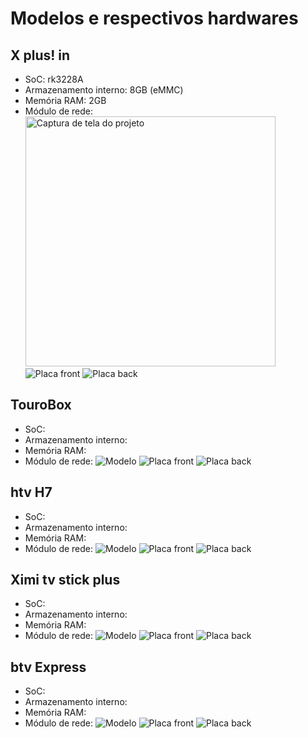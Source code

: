 # Modelos e respectivos hardwares

## X plus! in
- SoC: rk3228A
- Armazenamento interno: 8GB (eMMC)
- Memória RAM: 2GB
- Módulo de rede:
  <img src="![Modelo](https://github.com/fellipetoffolo/super-projeto-tv-box/assets/173747180/e0ca0a01-190d-4a30-965b-7800edc9b1ee)" alt="Captura de tela do projeto" width="400">
  ![Placa front](https://github.com/fellipetoffolo/super-projeto-tv-box/assets/173747180/d7c07132-ab52-41b4-951e-c5bb3b73ca02)
  ![Placa back](https://github.com/fellipetoffolo/super-projeto-tv-box/assets/173747180/47a2b9da-c7d0-4a31-97cd-17c309474459)


## TouroBox
- SoC:
- Armazenamento interno:
- Memória RAM:
- Módulo de rede:
  ![Modelo](https://github.com/fellipetoffolo/super-projeto-tv-box/assets/173747180/139fb182-7b0e-4f01-837a-1aacb53d6f76)
  ![Placa front](https://github.com/fellipetoffolo/super-projeto-tv-box/assets/173747180/18a54a2e-c5f0-46d1-af30-db2af0cadd23)
  ![Placa back](https://github.com/fellipetoffolo/super-projeto-tv-box/assets/173747180/c6cd563b-8eea-4728-ae62-0cd9797ebf4e)

## htv H7
- SoC:
- Armazenamento interno:
- Memória RAM:
- Módulo de rede:
  ![Modelo](https://github.com/fellipetoffolo/super-projeto-tv-box/assets/173747180/a5b1cb7a-97ac-46d9-bac0-661c22a256e2)
  ![Placa front](https://github.com/fellipetoffolo/super-projeto-tv-box/assets/173747180/79895df2-1dbb-400e-a43a-b70b7789051f)
  ![Placa back](https://github.com/fellipetoffolo/super-projeto-tv-box/assets/173747180/f7f78bda-2245-435e-be00-382df3051778)

## Ximi tv stick plus
- SoC:
- Armazenamento interno:
- Memória RAM:
- Módulo de rede:
  ![Modelo](https://github.com/fellipetoffolo/super-projeto-tv-box/assets/173747180/61c6658d-ffc7-492e-be36-54f600e48fb0)
  ![Placa front](https://github.com/fellipetoffolo/super-projeto-tv-box/assets/173747180/1a015ab4-131d-4f54-ace4-f8bd1c54741f)
  ![Placa back](https://github.com/fellipetoffolo/super-projeto-tv-box/assets/173747180/270b2af0-1b21-405d-917e-225269f1efd3)

## btv Express
- SoC:
- Armazenamento interno:
- Memória RAM:
- Módulo de rede:
  ![Modelo](https://github.com/fellipetoffolo/super-projeto-tv-box/assets/173747180/90ae544b-2a1b-4026-af9b-ab922d14a63e)
  ![Placa front](https://github.com/fellipetoffolo/super-projeto-tv-box/assets/173747180/074e15db-e88b-4f8a-b52e-e4bf18889623)
  ![Placa back](https://github.com/fellipetoffolo/super-projeto-tv-box/assets/173747180/144398e4-7458-4847-9052-e0e414a419bf)



  
